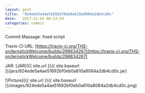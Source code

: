 ```yaml
---
layout: post
title:  "924ede5a4ae51692bf0eb0a610a8084a2db4cd0c"
date:   2017-11-03 06:13:54
categories: commit
---
```


Commit Massage: fixed script  

Travis-CI URL: [https://travis-ci.org/THS-on/lernstickWelcome/builds/296634267](https://travis-ci.org/THS-on/lernstickWelcome/builds/296634267)

JAR: [JAR]({{ site.url }}{{ site.baseurl }}/jars/924ede5a4ae51692bf0eb0a610a8084a2db4cd0c.jar)

![Picture]({{ site.url }}{{ site.baseurl }}/images/924ede5a4ae51692bf0eb0a610a8084a2db4cd0c.png)


